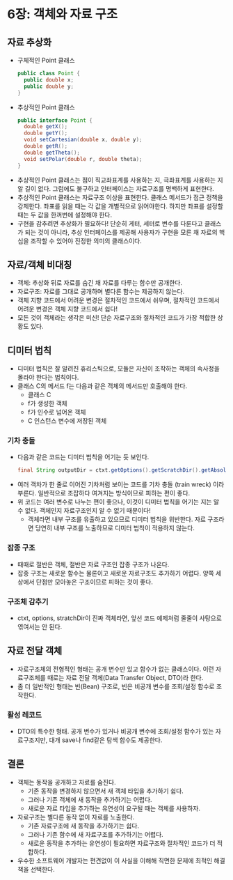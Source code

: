# 6장: 객체와 자료 구조
## 자료 추상화
* 구체적인 Point 클래스
  ```java
  public class Point {
    public double x;
    public double y;
  }
  ```
* 추상적인 Point 클래스
  ```java
  public interface Point {
    double getX();
    double getY();
    void setCartesian(double x, double y);
    double getR();
    double getTheta();
    void setPolar(double r, double theta);
  }
  ```
* 추상적인 Point 클래스는 점이 직교좌표계를 사용하는 지, 극좌표계를 사용하는 지 알 길이 없다. 그럼에도 불구하고 인터페이스는 자료구조를 명백하게 표현한다.
* 추상적인 Point 클래스는 자료구조 이상을 표현한다. 클래스 메서드가 접근 정책을 강제한다. 좌표를 읽을 때는 각 값을 개별적으로 읽어야한다. 하지만 좌표를 설정할 때는 두 값을 한꺼번에 설정해야 한다.
* 구현을 감추려면 추상화가 필요하다! 단순히 게터, 세터로 변수를 다룬다고 클래스가 되는 것이 아니라, 추상 인터페이스를 제공해 사용자가 구현을 모른 채 자료의 핵심을 조작할 수 있어야 진정한 의미의 클래스이다.
## 자료/객체 비대칭
* 객체: 추상화 뒤로 자료를 숨긴 채 자료를 다루는 함수만 공개한다.
* 자료구조: 자료를 그대로 공개하며 별다른 함수는 제공하지 않는다.
* 객체 지향 코드에서 어려운 변경은 절차적인 코드에서 쉬우며, 절차적인 코드에서 어려운 변경은 객체 지향 코드에서 쉽다!
* 모든 것이 객체라는 생각은 미신! 단순 자료구조와 절차적인 코드가 가장 적합한 상황도 있다.
## 디미터 법칙
* 디미터 법칙은 잘 알려진 휴리스틱으로, 모듈은 자신이 조작하는 객체의 속사정을 몰라야 한다는 법칙이다.
* 클래스 C의 메서드 f는 다음과 같은 객체의 메서드만 호출해야 한다.
  * 클래스 C
  * f가 생성한 객체
  * f가 인수로 넘어온 객체
  * C 인스턴스 변수에 저장된 객체
### 기차 충돌
* 다음과 같은 코드는 디미터 법칙을 어기는 듯 보인다.
  ```java
  final String outputDir = ctxt.getOptions().getScratchDir().getAbsolutePath();
  ```
* 여러 객차가 한 줄로 이어진 기차처럼 보이는 코드를 기차 충돌 (train wreck) 이라 부른다. 일반적으로 조잡하다 여겨지는 방식이므로 피하는 편이 좋다.
* 위 코드는 여러 변수로 나누는 편이 좋으나, 이것이 디미터 법칙을 어기는 지는 알 수 없다. 객체인지 자료구조인지 알 수 없기 때문이다!
  * 객체라면 내부 구조를 유출하고 있으므로 디미터 법칙을 위반한다. 자료 구조라면 당연히 내부 구조를 노출하므로 디미터 법칙이 적용하지 않는다.
### 잡종 구조
* 때때로 절반은 객체, 절반은 자료 구조인 잡종 구조가 나온다.
* 잡종 구조는 새로운 함수는 물론이고 새로운 자료구조도 추가하기 어렵다. 양쪽 세상에서 단점만 모아놓은 구조이므로 피하는 것이 좋다.

### 구조체 감추기
* ctxt, options, stratchDir이 진짜 객체라면, 앞선 코드 예제처럼 줄줄이 사탕으로 엮여서는 안 된다.

## 자료 전달 객체
* 자료구조체의 전형적인 형태는 공개 변수만 있고 함수가 없는 클래스이다. 이런 자료구조체를 때로는 자료 전달 객체(Data Transfer Object, DTO)라 한다.
* 좀 더 일반적인 형태는 빈(Bean) 구조로, 빈은 비공개 변수를 조회/설정 함수로 조작한다.

### 활성 레코드
* DTO의 특수한 형태. 공개 변수가 있거나 비공개 변수에 조회/설정 함수가 있는 자료구조지만, 대개 save나 find같은 탐색 함수도 제공한다.

## 결론
* 객체는 동작을 공개하고 자료를 숨진다.
  * 기존 동작을 변경하지 않으면서 새 객체 타입을 추가하기 쉽다.
  * 그러나 기존 객체에 새 동작을 추가하기는 어렵다.
  * 새로운 자료 타입을 추가하는 유연성이 요구될 때는 객체를 사용하자.
* 자료구조는 별다른 동작 없이 자료를 노출한다.
  * 기존 자료구조에 새 동작을 추가하기는 쉽다.
  * 그러나 기존 함수에 새 자료구조를 추가하기는 어렵다.
  * 새로운 동작을 추가하는 유연성이 필요하면 자료구조와 절차적인 코드가 더 적합하다.
* 우수한 소프트웨어 개발자는 편견없이 이 사실을 이해해 직면한 문제에 최적인 해결책을 선택한다.